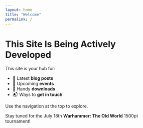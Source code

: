 ```yaml
---
layout: home
title: "Welcome"
permalink: /
---
```


# This Site Is Being Actively Developed

This site is your hub for:

- 📝 Latest **blog posts**
- 🎲 Upcoming **events**
- 📄 Handy **downloads**
- 📬 Ways to **get in touch**

Use the navigation at the top to explore.

Stay tuned for the July 18th **Warhammer: The Old World** 1500pt tournament!


